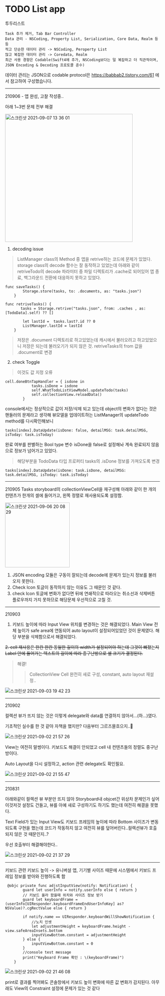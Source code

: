 # TODO List app

투두리스트 


```
Task 추가 제거, Tab Bar Controller
Data 관리 - NSCoding, Property List, Serialization, Core Data, Realm 등등
적고 단순한 데이터 관리 -> NSCoding, Peroperty List
많고 복잡한 데이터 관리 -> Coredata, Realm
최근 사용 경향은 Codable(Swift4에 추가, NSCoding보다는 덜 복잡하고 더 직관적이며, JSON Encoding & Decoding 프로토콜 준수)
```

데이터 관리는 JSON으로
codable protocol은 https://babbab2.tistory.com/61 에서 참고하여 구성했습니다.

--------------
210906 - 앱 완성, 고찰 작성중..

아래 1~3번 문제 전부 해결

<img width="415" alt="스크린샷 2021-09-07 13 36 01" src="https://user-images.githubusercontent.com/40759743/132284961-074a37b0-2624-4d28-b55a-8f257af5184d.png">

1. decoding issue
> ListManager class의 Method 중 앱을 retrive하는 코드에 문제가 있었다. storage class의 decode 함수는 잘 동작하고 있었는데 아래와 같이 retriveTodo의 decode 파라미터 중 파일 디렉토리가 .cache로 되어있어 앱 종료, 백그라운드 전환에 대응하지 못하고 있었다.
~~~
func saveTasks() {
        Storage.store(tasks, to: .documents, as: "tasks.json")
    }

func retriveTasks() {
       tasks = Storage.retrive("tasks.json", from: .caches , as: [TodoData].self) ?? []
        
        let lastId =  tasks.last?.id ?? 0
        ListManager.lastId = lastId
    }
~~~
> 저장은 .document 디렉토리로 하고있었는데 캐시에서 불러오려고 하고있었으니 저장은 되는데 불러오기가 되지 않은 것. retriveTasks의 from 값을 .document로 변경

2. check Toggle
> 이것도 값 지정 오류 
~~~
cell.doneBtnTapHandler = { isdone in
            tasks.isDone = isdone
            self.WhatTodoListViewModel.updateTodo(tasks)
            self.collectionView.reloadData()
        }
~~~
console에서는 정상적으로 값이 저장/삭제 되고 있는데 object의 변화가 없다는 것은 핸들러의 문제라고 생각해 뷰모델을 업데이트하는 ListManager의 updateTodo method를 다시확인해보니

~~~ tasks View 상태 업데이트 함수
tasks[index].DataUpdate(isDone: false, detailMSG: task.detailMSG, isToday: task.isToday)
~~~
완료 여부를 판별하는 Bool type 변수 isDone을 false로 설정해놔 계속 완료되지 않음으로 정보가 넘어가고 있었다.
> 해당부분을 TodoData 타입 프로퍼티 tasks의 .isDone 정보를 가져오도록 변경
~~~
tasks[index].DataUpdate(isDone: task.isDone, detailMSG: task.detailMSG, isToday: task.isToday)
~~~

-------------
210905
Tasks storyboard의 collectionViewCell을 재구성해 아래와 같이 한 개의 컨텐츠가 한개의 셀에 들어가고, 왼쪽 정렬로 재사용되도록 설정함.

<img width="210" alt="스크린샷 2021-09-06 20 08 29" src="https://user-images.githubusercontent.com/40759743/132208512-ba57fe85-da41-40ed-9b38-9e080561cae2.png">

1. JSON encoding 모듈은 구동이 잘되는데 decode에 문제가 있는지 정보를 불러오지 못한다.
2. Check Icon 토글이 동작하지 않는 이유도 그 때문인 것 같다.
3. check Icon 토글에 변화가 없다면 뒤에 연쇄적으로 따라오는 취소선과 삭제버튼 플로우까지 가지 못하므로 해당문제 우선적으로 고칠 것. 


-------------
210903

1. 키보드 높이에 따라 Input View 위치를 변경하는 것은 해결되었다.
Main View 전체 높이가 safe area에 연동되어 auto layout이 설정되어있었던 것이 문제였다. 해당 부분을 삭제함으로서 해결되었다.


~~2. cell 재사용은 한칸 한칸 동일한 길이의 width가 설정되어야 하는데 그것이 빠졌는지 Label 안에 들어가는 텍스트의 길이에 따라 중구난방으로 셀 크기가 결정된다.~~

> 해결!
>> CollectionView Cell 완전히 새로 구성, constant, auto layout 재설정..

![스크린샷 2021-09-03 19 42 23](https://user-images.githubusercontent.com/40759743/131993182-7d93ef90-16a4-441b-9f7e-760fe13328b7.png)


-----------
210902

컬렉션 뷰가 뜨지 않는 것은 이렇게 delegate와 data를 연결하지 않아서...(하...)였다.

기초적인 실수를 한 것 같아 자책을 했지만? 다음부터 그르즈믈흐으지..🤗


![스크린샷 2021-09-02 21 57 26](https://user-images.githubusercontent.com/40759743/131847602-e866e2a4-a3b8-4093-a492-ebc00caa655f.png)

View는 여전히 말썽이다. 키보드도 해결이 안되었고 cell 내 컨텐츠들의 정렬도 중구난방이다. 

Auto Layout을 다시 설정하고, action 관련 delegate도 확인필요.

![스크린샷 2021-09-02 21 55 47](https://user-images.githubusercontent.com/40759743/131847429-9a1e7b12-2d1c-4cc4-a4ee-e563db7eda28.png)


---------

210831

아래와같이 컬렉션 뷰 부분만 뜨지 않아 Storyboard내 objcet간 위상차 문제인가 싶어 이것저것 설정도 건들고, 뷰를 아예 새로 구성하기도 하기도 했는데 여전히 해결을 못했다.


Text Field가 있는 Input View도 키보드 프레임의 높이에 따라 Bottom 사이즈가 변동되도록 구현을 했는데 코드가 작동하지 않고 여전히 뷰를 덮어버린다..컬렉션뷰가 호출되지 않은 것 때문인지..?


우선 호출부터 해결해야한다..


![스크린샷 2021-09-02 21 37 29](https://user-images.githubusercontent.com/40759743/131844694-17ccfac9-c19e-4f2f-962a-ed6e72e8464b.png)


-------------


키보드 관련
키보드 높이 -> 유니버설 앱, 기기별 사이즈 때문에 시스템에서 키보드 프레임 정보를 받아와 진행하도록 함

```
 @objc private func adjstInputView(notify: Notification) {
        guard let userInfo = notify.userInfo else { return }
        // 키보드 올라 왔을때 위치와 사이즈 정보 받기
        guard let keyboardFrame = (userInfo[UIResponder.keyboardFrameEndUserInfoKey] as? NSValue)?.cgRectValue else { return }
        
        if notify.name == UIResponder.keyboardWillShowNotification {
            //노치 인셋
            let adjustmentHeight = keyboardFrame.height - view.safeAreaInsets.bottom
            inputViewBottom.constant = adjustmentHeight
        } else {
            inputViewBottom.constant = 0
        }
        //console test message
        print("Keyboard Frame 확인 : \(keyboardFrame)")
    }
```


![스크린샷 2021-09-02 21 46 08](https://user-images.githubusercontent.com/40759743/131845979-e117d91c-3850-49dc-9ea3-acb6b69dc411.png)


print로 결과를 찍어봐도 콘솔창에서 키보드 높이 변화에 따른 값 변화가 감지된다. 아무래도 View의 Constraint 설정에 문제가 있는 것 같다
